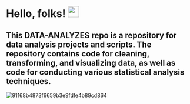 # Hello, folks! <img src="https://raw.githubusercontent.com/MartinHeinz/MartinHeinz/master/wave.gif" width="30px">

## This DATA-ANALYZES repo is a repository for data analysis projects and scripts. The repository contains code for cleaning, transforming, and visualizing data, as well as code for conducting various statistical analysis techniques.

![91168b4873f6659b3e9fdfe4b89cd864](https://user-images.githubusercontent.com/92849974/186727922-cc5cd6c5-e936-42af-9da3-51f13f4368f6.gif)

